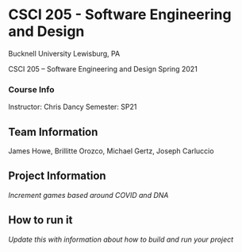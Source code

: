 # CSCI 205 - Software Engineering and Design
Bucknell University
Lewisburg, PA

CSCI 205 – Software Engineering and Design Spring 2021

### Course Info
Instructor: Chris Dancy
Semester: SP21

## Team Information

James Howe, Brillitte Orozco, Michael Gertz, Joseph Carluccio

## Project Information
*Increment games based around COVID and DNA*

## How to run it
*Update this with information about how to build and run your project*